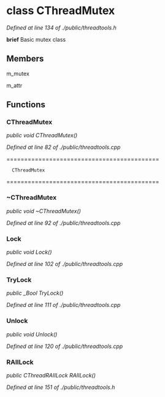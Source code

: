 # class CThreadMutex

*Defined at line 134 of ./public/threadtools.h*



**brief** Basic mutex class



## Members

 m_mutex

 m_attr



## Functions

### CThreadMutex

*public void CThreadMutex()*

*Defined at line 82 of ./public/threadtools.cpp*

===========================================

      CThreadMutex

===========================================

### ~CThreadMutex

*public void ~CThreadMutex()*

*Defined at line 92 of ./public/threadtools.cpp*

### Lock

*public void Lock()*

*Defined at line 102 of ./public/threadtools.cpp*

### TryLock

*public _Bool TryLock()*

*Defined at line 111 of ./public/threadtools.cpp*

### Unlock

*public void Unlock()*

*Defined at line 120 of ./public/threadtools.cpp*

### RAIILock

*public CThreadRAIILock RAIILock()*

*Defined at line 151 of ./public/threadtools.h*




